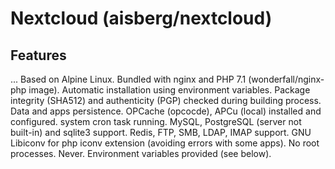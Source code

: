 # Nextcloud (aisberg/nextcloud)

## Features
...
    Based on Alpine Linux.
    Bundled with nginx and PHP 7.1 (wonderfall/nginx-php image).
    Automatic installation using environment variables.
    Package integrity (SHA512) and authenticity (PGP) checked during building process.
    Data and apps persistence.
    OPCache (opcocde), APCu (local) installed and configured.
    system cron task running.
    MySQL, PostgreSQL (server not built-in) and sqlite3 support.
    Redis, FTP, SMB, LDAP, IMAP support.
    GNU Libiconv for php iconv extension (avoiding errors with some apps).
    No root processes. Never.
    Environment variables provided (see below).
